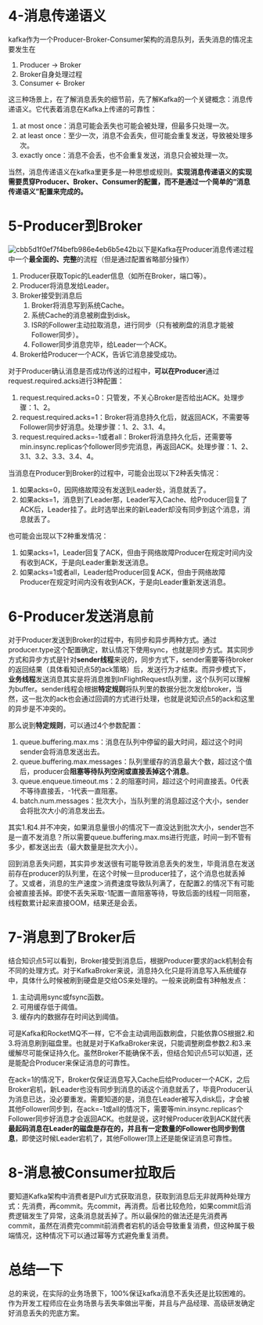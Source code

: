 # 4-消息传递语义

kafka作为一个Producer-Broker-Consumer架构的消息队列，丢失消息的情况主要发生在

1. Producer → Broker
2. Broker自身处理过程
3. Consumer ← Broker

这三种场景上，在了解消息丢失的细节前，先了解Kafka的一个关键概念：消息传递语义。它代表着消息在Kafka上传递的可靠性：

1. at most once：消息可能会丢失也可能会被处理，但最多只处理一次。
2. at least once：至少一次，消息不会丢失，但可能会重复发送，导致被处理多次。
3. exactly once：消息不会丢，也不会重复发送，消息只会被处理一次。

当然，消息传递语义在kafka里更多是一种思想或规则。**实现消息传递语义的实现需要贯穿Producer、Broker、Consumer的配置，而不是通过一个简单的“消息传递语义”配置来完成的。**

# 5-Producer到Broker

![cbb5d1f0ef7f4befb986e4eb6b5e42b](https://user-images.githubusercontent.com/48977889/169038097-f42ca1d6-be45-4afa-8ba2-755a35bf4519.png)以下是Kafka在Producer消息传递过程中一个**最全面的、完整**的流程（但是通过配置省略部分操作）

1. Producer获取Topic的Leader信息（如所在Broker，端口等）。
2. Producer将消息发给Leader。
3. Broker接受到消息后
   1. Broker将消息写到系统Cache。
   2. 系统Cache的消息被刷盘到disk。
   3. ISR的Follower主动拉取消息，进行同步（只有被刷盘的消息才能被Follower同步）。
   4. Follower同步消息完毕，给Leader一个ACK。
4. Broker给Producer一个ACK，告诉它消息接受成功。

对于Producer确认消息是否成功传送的过程中，**可以在Producer**通过request.required.acks进行3种配置：

1. request.required.acks=0：只管发，不关心Broker是否给出ACK。处理步骤：1、2。
2. request.required.acks=1：Broker将消息持久化后，就返回ACK，不需要等Follower同步好消息。处理步骤：1、2、3.1、4。
3. request.required.acks=-1或者all：Broker将消息持久化后，还需要等min.insync.replicas个follower同步完消息，再返回ACK。处理步骤：1、2、3.1、3.2、3.3、3.4、4。

当消息在Producer到Broker的过程中，可能会出现以下2种丢失情况：

1. 如果acks=0，因网络故障没有发送到Leader处，消息就丢了。
2. 如果acks=1，消息到了Leader那，Leader写入Cache、给Producer回复了ACK后，Leader挂了。此时选举出来的新Leader却没有同步到这个消息，消息就丢了。

也可能会出现以下2种重发情况：

1. 如果acks=1，Leader回复了ACK，但由于网络故障Producer在规定时间内没有收到ACK，于是向Leader重新发送消息。
2. 如果acks=1或者all，Leader给Producer回复ACK，但由于网络故障Producer在规定时间内没有收到ACK，于是向Leader重新发送消息。

# 6-Producer发送消息前

对于Producer发送到Broker的过程中，有同步和异步两种方式。通过producer.type这个配置确定，默认情况下使用sync，也就是同步方式。其实同步方式和异步方式是针对**sender线程**来说的，同步方式下，sender需要等待broker的返回结果（具体看知识点5的ack策略）后，发送行为才结束。而异步模式下，**业务线程**发送消息其实是将消息推到InFlightRequest队列里，这个队列可以理解为buffer。sender线程会根据**特定规则**将队列里的数据分批次发给broker，当然，这一批次的ack也会通过回调的方式进行处理，也就是说知识点5的ack和这里的异步是不冲突的。

那么说到**特定规则**，可以通过4个参数配置：

1. queue.buffering.max.ms：消息在队列中停留的最大时间，超过这个时间sender会将消息发送出去。
2. queue.buffering.max.messages：队列里缓存的消息最大个数，超过这个值后，producer会**阻塞等待队列空闲或直接丢掉这个消息**。
3. queue.enqueue.timeout.ms：2.的阻塞时间，超过这个时间直接丢。0代表不等待直接丢，-1代表一直阻塞。
4. batch.num.messages：批次大小，当队列里的消息超过这个大小，sender会将批次大小的消息发出去。

其实1.和4.并不冲突，如果消息量很小的情况下一直没达到批次大小，sender岂不是一直不发消息？所以需要queue.buffering.max.ms进行兜底，时间一到不管有多少，都发送出去（最大数量是批次大小）。

回到消息丢失问题，其实异步发送很有可能导致消息丢失的发生，毕竟消息在发送前存在producer的队列里，在这个时候一旦producer挂了，这个消息也就丢掉了。又或者，消息的生产速度＞消费速度导致队列满了，在配置2.的情况下有可能会被直接丢掉。即使不丢失采取-1配置一直阻塞等待，导致后面的线程一同阻塞，线程数累计起来直接OOM，结果还是会丢。

# 7-消息到了Broker后

结合知识点5可以看到，Broker接受到消息后，根据Producer要求的ack机制会有不同的处理方式。对于KafkaBroker来说，消息持久化只是将消息写入系统缓存中，具体什么时候被刷到硬盘是交给OS来处理的。一般来说刷盘有3种触发点：

1. 主动调用sync或fsync函数。
2. 可用缓存低于阈值。
3. 缓存内的数据存在时间达到阈值。

可是Kafka和RocketMQ不一样，它不会主动调用函数刷盘，只能依靠OS根据2.和3.将消息刷到磁盘里。也就是对于KafkaBroker来说，只能调整刷盘参数2.和3.来缓解尽可能保证持久化。虽然Broker不能确保不丢，但结合知识点5可以知道，还是能配合Producer来保证消息的可靠性。

在ack=1的情况下，Broker仅保证消息写入Cache后给Producer一个ACK，之后Broker宕机，新Leader也没有同步到消息的话这个消息就丢了，毕竟Producer认为消息已达，没必要重发。需要知道的是，消息在Leader被写入disk后，才会被其他Follower同步到，在ack=-1或all的情况下，需要等min.insync.replicas个Follower同步好消息才会返回ACK。也就是说，这时候Producer收到ACK就代表**最起码消息在Leader的磁盘是存在的，并且有一定数量的Follower也同步到信息**，即使这时候Leader宕机了，其他Follower顶上还是能保证消息可靠性。

# 8-消息被Consumer拉取后

要知道Kafka架构中消费者是Pull方式获取消息，获取到消息后无非就两种处理方式：先消费，再commit。先commit，再消费。后者比较危险，如果commit后消费逻辑发生了异常，这条消息就丢掉了。所以最保险的做法还是先消费再commit，虽然在消费完commit前消费者宕机的话会导致重复消费，但这种属于极端情况，这种情况下可以通过幂等方式避免重复消费。

# 总结一下

总的来说，在实际的业务场景下，100%保证kafka消息不丢失还是比较困难的。作为开发工程师应在业务场景与丢失率做出平衡，并且与产品经理、高级研发确定好消息丢失的兜底方案。

